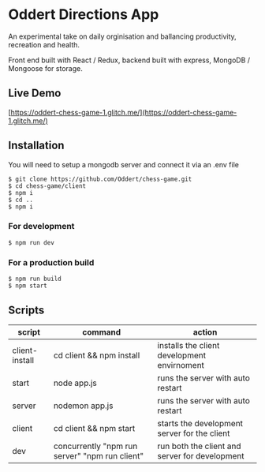# Oddert Directions App

An experimental take on daily orginisation and ballancing productivity, recreation and health.

Front end built with React / Redux, backend built with express, MongoDB / Mongoose for storage.

## Live Demo
[https://oddert-chess-game-1.glitch.me/](https://oddert-chess-game-1.glitch.me/)

## Installation
You will need to setup a mongodb server and connect it via an .env file
```
$ git clone https://github.com/Oddert/chess-game.git
$ cd chess-game/client
$ npm i
$ cd ..
$ npm i
```
### For development
```
$ npm run dev
```
### For a production build
```
$ npm run build
$ npm start
```

## Scripts
| script | command                                        | action
|--------|------------------------------------------------|------------------------------------------------|
| client-install  | cd client && npm install | installs the client development envirnoment |
| start | node app.js | runs the server with auto restart              |
| server | nodemon app.js                                 | runs the server with auto restart              |
| client | cd client && npm start                         | starts the development server for the client   |
| dev    | concurrently "npm run server" "npm run client" | run both the client and server for development |
